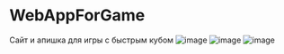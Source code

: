 # WebAppForGame
Сайт и апишка для игры с быстрым кубом
![image](https://github.com/DontCallMeShurley/WebAppForGame/assets/55343840/3aefe9fd-28b2-4eb2-bea9-7b4371c9b460)
![image](https://github.com/DontCallMeShurley/WebAppForGame/assets/55343840/b0b96301-1502-467f-acae-9e7c99d2b377)
![image](https://github.com/DontCallMeShurley/WebAppForGame/assets/55343840/58d4b79f-14ec-46a0-9b12-b45dc7e3d4fc)

